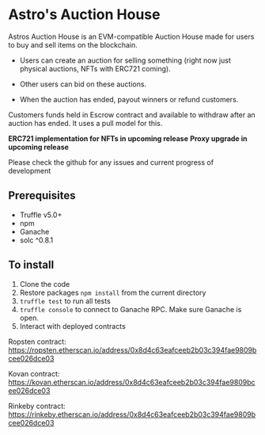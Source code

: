 # Astro's Auction House

Astros Auction House is an EVM-compatible Auction House made for users to buy and sell items on the blockchain.

* Users can create an auction for selling something (right now just physical auctions, NFTs with ERC721 coming).

* Other users can bid on these auctions.

* When the auction has ended, payout winners or refund customers.

Customers funds held in Escrow contract and available to withdraw after an auction has ended. It uses a pull model for this.

**ERC721 implementation for NFTs in upcoming release**
**Proxy upgrade  in upcoming release**

Please check the github for any issues and current progress of development


## Prerequisites

* Truffle v5.0+
* npm
* Ganache 
* solc ^0.8.1

## To install

1. Clone the code
2. Restore packages
   `npm install` from the current directory
3. `truffle test` to run all tests
4. `truffle console` to connect to Ganache RPC. Make sure Ganache is open.
5. Interact with deployed contracts

Ropsten contract: https://ropsten.etherscan.io/address/0x8d4c63eafceeb2b03c394fae9809bcee026dce03

Kovan contract: https://kovan.etherscan.io/address/0x8d4c63eafceeb2b03c394fae9809bcee026dce03

Rinkeby contract: https://rinkeby.etherscan.io/address/0x8d4c63eafceeb2b03c394fae9809bcee026dce03
